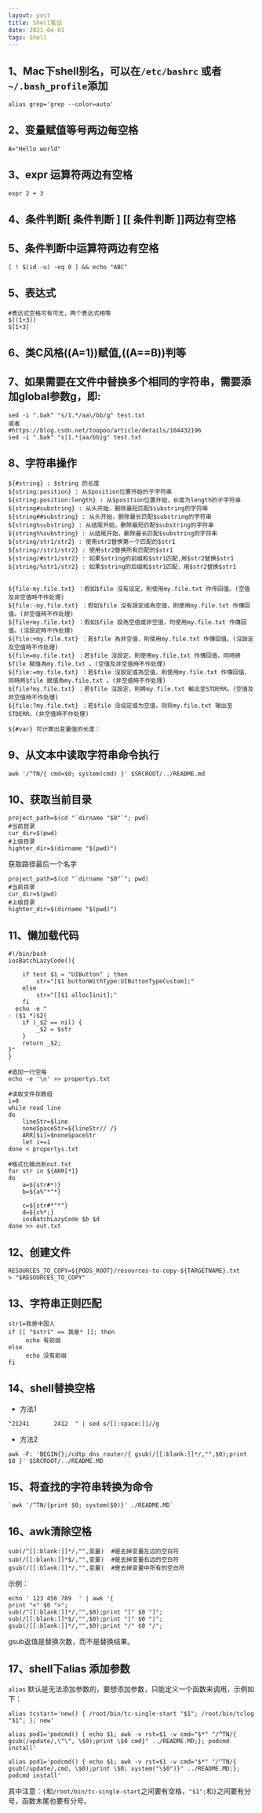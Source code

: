 ```yaml
---
layout: post
title: Shell笔记
date: 2021-04-01
tags: Shell
---
```


## 1、Mac下shell别名，可以在`/etc/bashrc` 或者`~/.bash_profile`添加
```
alias grep='grep --color=auto'
```
## 2、变量赋值等号两边每空格
```
A="Hello world"
```
## 3、expr 运算符两边有空格
```
expr 2 + 3
```
## 4、条件判断[ 条件判断 ] [[ 条件判断 ]]两边有空格
## 5、条件判断中运算符两边有空格
```
[ ! $(id -u) -eq 0 ] && echo "ABC"
```
## 5、表达式
```
#表达式空格可有可无，两个表达式相等
$((1+3))
$[1+3]
```

## 6、类C风格((A=1))赋值,((A==B))判等

## 7、如果需要在文件中替换多个相同的字符串，需要添加global参数g，即:
```
sed -i ".bak" "s/1.*/aa\/bb/g" test.txt
或者
#https://blog.csdn.net/toopoo/article/details/104432196
sed -i ".bak" "s|1.*|aa/bb|g" test.txt
```

## 8、字符串操作
```
${#string} : $string 的长度
${string:position} : 从$position位置开始的子字符串
${string:position:length} : 从$position位置开始，长度为length的子字符串
${string#substring} : 从头开始，删除最短匹配$substring的字符串
${string##substring} : 从头开始，删除最长匹配$substring的字符串
${string%substring} : 从结尾开始，删除最短匹配$substring的字符串
${string%%substring} : 从结尾开始，删除最长匹配$substring的字符串
${string/str1/str2} : 使用str2替换第一个匹配的$str1
${string//str1/str2} : 使用str2替换所有匹配的$str1
${string/#str1/str2} : 如果$string的前缀和$str1匹配,用$str2替换$str1
${string/%str1/str2} : 如果$string的后缀和$str1匹配，用$str2替换$str1


${file-my.file.txt} ：假如$file 沒有设定，則使用my.file.txt 作传回值。(空值及非空值時不作处理) 
${file:-my.file.txt} ：假如$file 沒有設定或為空值，則使用my.file.txt 作傳回值。(非空值時不作处理)
${file+my.file.txt} ：假如$file 設為空值或非空值，均使用my.file.txt 作傳回值。(沒設定時不作处理)
${file:+my.file.txt} ：若$file 為非空值，則使用my.file.txt 作傳回值。(沒設定及空值時不作处理)
${file=my.file.txt} ：若$file 沒設定，則使用my.file.txt 作傳回值，同時將$file 賦值為my.file.txt 。(空值及非空值時不作处理)
${file:=my.file.txt} ：若$file 沒設定或為空值，則使用my.file.txt 作傳回值，同時將$file 賦值為my.file.txt 。(非空值時不作处理)
${file?my.file.txt} ：若$file 沒設定，則將my.file.txt 輸出至STDERR。(空值及非空值時不作处理)
${file:?my.file.txt} ：若$file 没设定或为空值，则将my.file.txt 输出至STDERR。(非空值時不作处理)

${#var} 可计算出变量值的长度：
```
## 9、从文本中读取字符串命令执行
```
awk '/^TN/{ cmd=$0; system(cmd) }' $SRCROOT/../README.md
```
## 10、获取当前目录
```
project_path=$(cd "`dirname "$0"`"; pwd)
#当前目录
cur_dir=$(pwd)
#上级目录
highter_dir=$(dirname "$(pwd)")
```
获取路径最后一个名字
```
project_path=$(cd "`dirname "$0"`"; pwd)
#当前目录
cur_dir=$(pwd)
#上级目录
highter_dir=$(dirname "$(pwd)")
```
## 11、懒加载代码
```
#!/bin/bash
iosBatchLazyCode(){
	
	if test $1 = "UIButton" ; then
   		str="[$1 buttonWithType:UIButtonTypeCustom];"
   	else
   		str="[[$1 alloc]init];"
	fi
  echo -e "
- ($1 *)$2{
    if (_$2 == nil) {
        _$2 = $str
    }
    return _$2;
}" 
}

#追加一行空格
echo -e '\n' >> propertys.txt

#读取文件存数组
i=0
while read line
do
	lineStr=$line
	noneSpaceStr=${lineStr// /}
    ARR[$i]=$noneSpaceStr
    let i+=1
done < propertys.txt

#格式化输出到out.txt
for str in ${ARR[*]}
do
	a=${str#*)}
	b=${a%"*"*}

	c=${str#*"*"}
	d=${c%*;}
	iosBatchLazyCode $b $d 
done >> out.txt 

```
## 12、创建文件
```
RESOURCES_TO_COPY=${PODS_ROOT}/resources-to-copy-${TARGETNAME}.txt
> "$RESOURCES_TO_COPY"
```
## 13、字符串正则匹配

```
str1=我是中国人
if [[ "$str1" == 我是* ]]; then
     echo 有前缀
else
     echo 没有前缀
fi
```

## 14、shell替换空格

- 方法1

```
"21241       2412  " | sed s/[[:space:]]//g
```

- 方法2

```
awk -F: 'BEGIN{};/cdtp_dns_router/{ gsub(/[[:blank:]]*/,"",$0);print $0 }' $SRCROOT/../README.MD
```

## 15、将查找的字符串转换为命令

```
`awk '/^TN/{print $0; system($0)}' ./README.MD`

```

## 16、awk清除空格

```
sub(/^[[:blank:]]*/,"",变量)  #是去掉变量左边的空白符
sub(/[[:blank:]]*$/,"",变量)  #是去掉变量右边的空白符
gsub(/[[:blank:]]*/,"",变量)  #是去掉变量中所有的空白符
```
示例：
```
echo ' 123 456 789  ' | awk '{
print "<" $0 ">";
sub(/^[[:blank:]]*/,"",$0);print "[" $0 "]";
sub(/[[:blank:]]*$/,"",$0);print "|" $0 "|";
gsub(/[[:blank:]]*/,"",$0);print "/" $0 "/";
```
gsub返值是替换次数，而不是替换结果。


## 17、shell下alias 添加参数

`alias` 默认是无法添加参数的，要想添加参数，只能定义一个函数来调用，示例如下：
```
alias tcstart='new() { /root/bin/tc-single-start "$1"; /root/bin/tclog "$1"; }; new'

alias pod1='podcmd() { echo $1; awk -v rst=$1 -v cmd="$*" "/^TN/{ gsub(/update/,\"\", \$0);print \$0 cmd}" ../README.MD;}; podcmd install'

alias pod1='podcmd() { echo $1; awk -v rst=$1 -v cmd="$*" "/^TN/{ gsub(/update/,cmd, \$0);print \$0; system("\$0")}" ../README.MD;}; podcmd install'
```

其中注意：`{`和`/root/bin/tc-single-start`之间要有空格，`"$1";`和`}`之间要有分号，函数末尾也要有分号。



